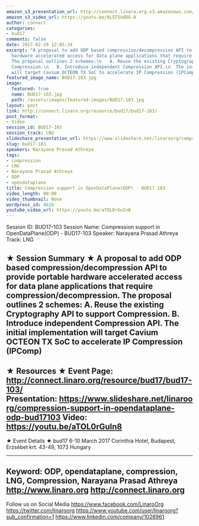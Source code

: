 ```yaml
---
amazon_s3_presentation_url: http://connect.linaro.org.s3.amazonaws.com/bud17/Presentations/BUD17-103%20CompressionODP.pdf
amazon_s3_video_url: https://youtu.be/9L5T5UdDG-A
author: connect
categories:
- bud17
comments: false
date: 2017-02-28 12:05:24
excerpt: "A proposal to add ODP based compression/decompression API to provide portable
  hardware accelerated access for data plane applications that require compression/decompression.
  The proposal outlines 2 schemes:\n   A. Reuse the existing Cryptography API to support
  Compression.\n   B. Introduce independent Compression API.\n  The initial implementation
  will target Cavium OCTEON TX SoC to accelerate IP Compression (IPComp)"
featured_image_name: BUD17-103.jpg
image:
  featured: true
  name: BUD17-103.jpg
  path: /assets/images/featured-images/BUD17-103.jpg
layout: post
link: http://connect.linaro.org/resource/bud17/bud17-103/
post_format:
- Video
session_id: BUD17-103
session_track: LNG
slideshare_presentation_url: https://www.slideshare.net/linaroorg/compression-support-in-opendataplane-odp-bud17103
slug: bud17-103
speakers: Narayana Prasad Athreya
tags:
- compression
- LNG
- Narayana Prasad Athreya
- ODP
- opendataplane
title: Compression support in OpenDataPlane(ODP) - BUD17-103
video_length: 00:00
video_thumbnail: None
wordpress_id: 4616
youtube_video_url: https://youtu.be/aTOL0rGuIn8
---
```


Session ID: BUD17-103
Session Name: Compression support in OpenDataPlane(ODP) - BUD17-103
Speaker: Narayana Prasad Athreya
Track: LNG

★ Session Summary ★
A proposal to add ODP based compression/decompression API to provide portable hardware accelerated access for data plane applications that require compression/decompression. The proposal outlines 2 schemes:
A. Reuse the existing Cryptography API to support Compression.
B. Introduce independent Compression API.
The initial implementation will target Cavium OCTEON TX SoC to accelerate IP Compression (IPComp)
---------------------------------------------------
★ Resources ★
Event Page: http://connect.linaro.org/resource/bud17/bud17-103/
Presentation: https://www.slideshare.net/linaroorg/compression-support-in-opendataplane-odp-bud17103
Video: https://youtu.be/aTOL0rGuIn8
---------------------------------------------------

★ Event Details ★
bud17
6-10 March 2017
Corinthia Hotel, Budapest,
Erzsébet krt. 43-49,
1073 Hungary

---------------------------------------------------
Keyword: ODP, opendataplane, compression, LNG, Compression, Narayana Prasad Athreya
http://www.linaro.org
http://connect.linaro.org
---------------------------------------------------
Follow us on Social Media
https://www.facebook.com/LinaroOrg
https://twitter.com/linaroorg
https://www.youtube.com/user/linaroorg?sub_confirmation=1
https://www.linkedin.com/company/1026961